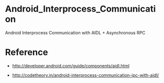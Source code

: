# Android_Interprocess_Communication
Android Interprocess Communication with AIDL + Asynchronous RPC


# Reference
-	http://developer.android.com/guide/components/aidl.html

-	http://codetheory.in/android-interprocess-communication-ipc-with-aidl/